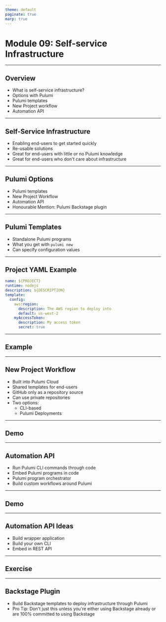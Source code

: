 ```yaml
---
theme: default
paginate: true
marp: true
---
```


# **Module 09: Self-service Infrastructure**

---

## Overview

* What is self-service infrastructure?
* Options with Pulumi
* Pulumi templates
* New Project workflow
* Automation API

---

## Self-Service Infrastructure

* Enabling end-users to get started quickly
* Re-usable solutions
* Great for end-users with little or no Pulumi knowledge
* Great for end-users who don't care about infrastructure

---

## Pulumi Options

* Pulumi templates
* New Project Workflow
* Automation API
* Honourable Mention: Pulumi Backstage plugin

---

## Pulumi Templates

* Standalone Pulumi programs
* What you get with `pulumi new`
* Can specify configuration values

---

## Project YAML Example

```yaml
name: ${PROJECT}
runtime: nodejs
description: ${DESCRIPTION}
template:
  config:
    aws:region:
      description: The AWS region to deploy into
      default: us-west-2
    myAccessToken:
      description: My access token
      secret: true
```

<!--
The above template will produce a project containing:

- A modified Pulumi.yaml file
- New Pulumi.{stackname}.yaml file
- Copy of all the other files co-located with the Pulumi.yaml file
- ${PROJECT} and ${DESCRIPTION} are replaced 
-->

---

## Example

<!-- example 01 -->

---

## New Project Workflow

* Built into Pulumi Cloud
* Shared templates for end-users
* GitHub only as a repository source
* Can use private repositories
* Two options:
  * CLI-based
  * Pulumi Deployments

---

## Demo

---

## Automation API

* Run Pulumi CLI commands through code
* Embed Pulumi programs in code
* Pulumi program orchestrator
* Build custom workflows around Pulumi

---

## Demo

<!-- standalone application with local program and inline program -->

---

## Automation API Ideas

* Build wrapper application
* Build your own CLI
* Embed in REST API

---

## Exercise

<!-- 
automation api: standalone app and rest api 
Rest api should deploy function url with input passed as environment variable to be read into lambda function
-->

---

## Backstage Plugin

* Build Backstage templates to deploy infrastructure through Pulumi
* Pro Tip: Don't just this unless you're either using Backstage already or are 100% committed to using Backstage

<!-- it's a pain to run -->